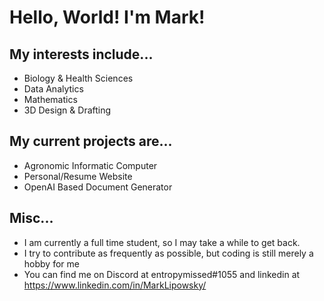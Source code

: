 # Hello, World! I'm Mark!
## My interests include...
- Biology & Health Sciences
- Data Analytics
- Mathematics
- 3D Design & Drafting
<!-- -->
## My current projects are...
- Agronomic Informatic Computer
- Personal/Resume Website
- OpenAI Based Document Generator
<!-- -->
## Misc...
- I am currently a full time student, so I may take a while to get back.
- I try to contribute as frequently as possible, but coding is still merely a hobby for me
- You can find me on Discord at entropymissed#1055 and linkedin at https://www.linkedin.com/in/MarkLipowsky/
